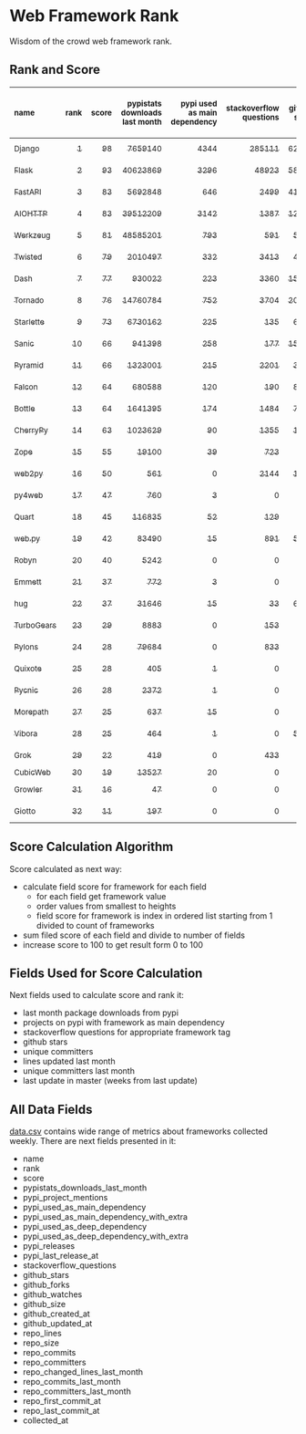 # Web Framework Rank
Wisdom of the crowd web framework rank.

## Rank and Score
<sub>name</sub> | <sub>rank</sub> | <sub>score</sub> | <sub>pypistats downloads last month</sub> | <sub>pypi used as main dependency</sub> | <sub>stackoverflow questions</sub> | <sub>github stars</sub> | <sub>repo unique committers</sub> | <sub>repo changed lines last month</sub> | <sub>repo unique committers last month</sub> | <sub>repo last commit</sub>
:--- | ---: | ---: | ---: | ---: | ---: | ---: | ---: | ---: | ---: | ---:
[<sub>Django</sub>](https://github.com/django/django "first commit: 2005-07-13") | [<sub>1</sub>](# "  +0 last week") | [<sub>98</sub>](# "  +0 last week") | [<sub>7659140</sub>](# "  #5 in pypistats downloads last month +0.9% last week") | [<sub>4344</sub>](# "  #1 in pypi used as main dependency +0.6% last week") | [<sub>285111</sub>](# "  #1 in stackoverflow questions +0.17% last week") | [<sub>62446</sub>](# "  #1 in github stars +0.21% last week") | [<sub>2650</sub>](# "  #1 in repo unique committers +0.04% last week") | [<sub>250301</sub>](# "  #1 in repo changed lines last month -0.01% last week") | [<sub>38</sub>](# "  #1 in repo unique committers last month -5.0% last week") | [<sub>2022-02-19</sub>](# "  #1 in repo last commit 1 week ago")
[<sub>Flask</sub>](https://github.com/pallets/flask "first commit: 2010-04-06; uses: Werkzeug") | [<sub>2</sub>](# "  +0 last week") | [<sub>93</sub>](# "  +4 last week") | [<sub>40623869</sub>](# "  #2 in pypistats downloads last month -6.53% last week") | [<sub>3296</sub>](# "  #2 in pypi used as main dependency +0.24% last week") | [<sub>48923</sub>](# "  #2 in stackoverflow questions +0.15% last week") | [<sub>58003</sub>](# "  #2 in github stars +0.15% last week") | [<sub>773</sub>](# "  #2 in repo unique committers +0.13% last week") | [<sub>2916</sub>](# "▲ #5 in repo changed lines last month +90.96% last week") | [<sub>5</sub>](# "▼ #8 in repo unique committers last month -28.57% last week") | [<sub>2022-02-19</sub>](# "▲ #1 in repo last commit 1 week ago")
[<sub>FastAPI</sub>](https://github.com/tiangolo/fastapi "first commit: 2018-12-05; uses: Starlette") | [<sub>3</sub>](# "▲ +2 last week") | [<sub>83</sub>](# "▲ +2 last week") | [<sub>5692848</sub>](# "  #7 in pypistats downloads last month +3.38% last week") | [<sub>646</sub>](# "  #6 in pypi used as main dependency +2.87% last week") | [<sub>2499</sub>](# "  #6 in stackoverflow questions +2.13% last week") | [<sub>41888</sub>](# "  #3 in github stars +0.58% last week") | [<sub>296</sub>](# "  #8 in repo unique committers +0.0% last week") | [<sub>2901</sub>](# "  #6 in repo changed lines last month -15.32% last week") | [<sub>6</sub>](# "  #4 in repo unique committers last month -40.0% last week") | [<sub>2022-02-17</sub>](# "▲ #5 in repo last commit 1 week ago")
[<sub>AIOHTTP</sub>](https://github.com/aio-libs/aiohttp "first commit: 2013-10-01") | [<sub>4</sub>](# "▼ -1 last week") | [<sub>83</sub>](# "▼ -3 last week") | [<sub>39512209</sub>](# "  #3 in pypistats downloads last month -6.67% last week") | [<sub>3142</sub>](# "  #3 in pypi used as main dependency +0.93% last week") | [<sub>1387</sub>](# "  #10 in stackoverflow questions +0.14% last week") | [<sub>12156</sub>](# "  #7 in github stars +0.19% last week") | [<sub>657</sub>](# "  #3 in repo unique committers +0.0% last week") | [<sub>684</sub>](# "▲ #10 in repo changed lines last month -5.0% last week") | [<sub>6</sub>](# "▲ #4 in repo unique committers last month -25.0% last week") | [<sub>2022-02-16</sub>](# "▼ #5 in repo last commit 1 week ago")
[<sub>Werkzeug</sub>](https://github.com/pallets/werkzeug "first commit: 2007-05-04; used by: Flask and Quart") | [<sub>5</sub>](# "▲ +2 last week") | [<sub>81</sub>](# "▲ +1 last week") | [<sub>48585201</sub>](# "  #1 in pypistats downloads last month -0.76% last week") | [<sub>793</sub>](# "  #4 in pypi used as main dependency +0.25% last week") | [<sub>591</sub>](# "  #15 in stackoverflow questions +0.17% last week") | [<sub>5980</sub>](# "  #12 in github stars +0.15% last week") | [<sub>456</sub>](# "  #4 in repo unique committers +0.22% last week") | [<sub>4449</sub>](# "▲ #4 in repo changed lines last month -1.16% last week") | [<sub>6</sub>](# "▲ #4 in repo unique committers last month +0.0% last week") | [<sub>2022-02-18</sub>](# "▼ #5 in repo last commit 1 week ago")
[<sub>Twisted</sub>](https://github.com/twisted/twisted "first commit: 2001-07-09") | [<sub>6</sub>](# "  +0 last week") | [<sub>79</sub>](# "  -1 last week") | [<sub>2010497</sub>](# "  #8 in pypistats downloads last month +4.65% last week") | [<sub>332</sub>](# "  #7 in pypi used as main dependency +0.3% last week") | [<sub>3413</sub>](# "  #4 in stackoverflow questions -0.03% last week") | [<sub>4501</sub>](# "  #15 in github stars +0.18% last week") | [<sub>268</sub>](# "  #10 in repo unique committers +0.0% last week") | [<sub>41239</sub>](# "▼ #3 in repo changed lines last month -2.45% last week") | [<sub>12</sub>](# "  #3 in repo unique committers last month +0.0% last week") | [<sub>2022-02-14</sub>](# "▼ #5 in repo last commit 1 week ago")
[<sub>Dash</sub>](https://github.com/plotly/dash "first commit: 2015-04-10") | [<sub>7</sub>](# "▲ +1 last week") | [<sub>77</sub>](# "▲ +3 last week") | [<sub>930022</sub>](# "▼ #13 in pypistats downloads last month +0.55% last week") | [<sub>223</sub>](# "▼ #10 in pypi used as main dependency +0.45% last week") | [<sub>3360</sub>](# "  #5 in stackoverflow questions +0.51% last week") | [<sub>15942</sub>](# "  #5 in github stars +0.21% last week") | [<sub>129</sub>](# "  #16 in repo unique committers +0.0% last week") | [<sub>62274</sub>](# "▲ #2 in repo changed lines last month +325.51% last week") | [<sub>6</sub>](# "▲ #4 in repo unique committers last month +0.0% last week") | [<sub>2022-02-18</sub>](# "▲ #5 in repo last commit 1 week ago")
[<sub>Tornado</sub>](https://github.com/tornadoweb/tornado "first commit: 2009-09-09") | [<sub>8</sub>](# "▼ -4 last week") | [<sub>76</sub>](# "▼ -6 last week") | [<sub>14760784</sub>](# "  #4 in pypistats downloads last month -17.38% last week") | [<sub>752</sub>](# "  #5 in pypi used as main dependency +0.4% last week") | [<sub>3704</sub>](# "  #3 in stackoverflow questions +0.0% last week") | [<sub>20395</sub>](# "  #4 in github stars +0.06% last week") | [<sub>435</sub>](# "  #5 in repo unique committers +0.0% last week") | [<sub>277</sub>](# "▼ #16 in repo changed lines last month -85.64% last week") | [<sub>3</sub>](# "▼ #14 in repo unique committers last month +0.0% last week") | [<sub>2022-02-08</sub>](# "▼ #17 in repo last commit 2 weeks ago")
[<sub>Starlette</sub>](https://github.com/encode/starlette "first commit: 2018-06-25; used by: FastAPI") | [<sub>9</sub>](# "  +0 last week") | [<sub>73</sub>](# "  -1 last week") | [<sub>6730162</sub>](# "  #6 in pypistats downloads last month +4.31% last week") | [<sub>225</sub>](# "  #9 in pypi used as main dependency +1.35% last week") | [<sub>135</sub>](# "  #20 in stackoverflow questions +0.0% last week") | [<sub>6655</sub>](# "  #10 in github stars +0.54% last week") | [<sub>206</sub>](# "  #12 in repo unique committers +0.98% last week") | [<sub>2654</sub>](# "  #7 in repo changed lines last month +0.0% last week") | [<sub>23</sub>](# "  #2 in repo unique committers last month +15.0% last week") | [<sub>2022-02-16</sub>](# "▼ #5 in repo last commit 1 week ago")
[<sub>Sanic</sub>](https://github.com/sanic-org/sanic "first commit: 2016-05-26") | [<sub>10</sub>](# "  +0 last week") | [<sub>66</sub>](# "  -4 last week") | [<sub>941398</sub>](# "▼ #12 in pypistats downloads last month -15.13% last week") | [<sub>258</sub>](# "  #8 in pypi used as main dependency +0.39% last week") | [<sub>177</sub>](# "  #18 in stackoverflow questions +0.0% last week") | [<sub>15855</sub>](# "  #6 in github stars +0.11% last week") | [<sub>343</sub>](# "  #7 in repo unique committers +0.29% last week") | [<sub>40</sub>](# "▼ #19 in repo changed lines last month -98.38% last week") | [<sub>3</sub>](# "▲ #14 in repo unique committers last month +50.0% last week") | [<sub>2022-02-13</sub>](# "▼ #5 in repo last commit 1 week ago")
[<sub>Pyramid</sub>](https://github.com/Pylons/pyramid "first commit: 2008-07-04; used by: CubicWeb") | [<sub>11</sub>](# "  +0 last week") | [<sub>66</sub>](# "  -4 last week") | [<sub>1323001</sub>](# "  #10 in pypistats downloads last month +1.33% last week") | [<sub>215</sub>](# "  #11 in pypi used as main dependency +0.0% last week") | [<sub>2201</sub>](# "  #7 in stackoverflow questions +0.0% last week") | [<sub>3636</sub>](# "  #16 in github stars +0.08% last week") | [<sub>357</sub>](# "  #6 in repo unique committers +0.0% last week") | [<sub>384</sub>](# "▲ #15 in repo changed lines last month +0.0% last week") | [<sub>4</sub>](# "▼ #12 in repo unique committers last month +0.0% last week") | [<sub>2022-02-07</sub>](# "▼ #17 in repo last commit 2 weeks ago")
[<sub>Falcon</sub>](https://github.com/falconry/falcon "first commit: 2012-12-06; used by: hug") | [<sub>12</sub>](# "▲ +1 last week") | [<sub>64</sub>](# "▲ +1 last week") | [<sub>680588</sub>](# "  #14 in pypistats downloads last month +2.16% last week") | [<sub>120</sub>](# "  #13 in pypi used as main dependency +0.0% last week") | [<sub>190</sub>](# "  #17 in stackoverflow questions -0.52% last week") | [<sub>8690</sub>](# "  #8 in github stars -0.01% last week") | [<sub>191</sub>](# "  #13 in repo unique committers +0.0% last week") | [<sub>471</sub>](# "▲ #12 in repo changed lines last month +19.54% last week") | [<sub>4</sub>](# "▲ #12 in repo unique committers last month +33.33% last week") | [<sub>2022-02-17</sub>](# "▼ #5 in repo last commit 1 week ago")
[<sub>Bottle</sub>](https://github.com/bottlepy/bottle "first commit: 2009-06-30") | [<sub>13</sub>](# "▼ -1 last week") | [<sub>64</sub>](# "▼ -2 last week") | [<sub>1641395</sub>](# "  #9 in pypistats downloads last month +2.93% last week") | [<sub>174</sub>](# "  #12 in pypi used as main dependency +0.0% last week") | [<sub>1484</sub>](# "  #9 in stackoverflow questions +0.2% last week") | [<sub>7526</sub>](# "  #9 in github stars +0.07% last week") | [<sub>224</sub>](# "  #11 in repo unique committers +0.0% last week") | [<sub>22</sub>](# "  #20 in repo changed lines last month -8.33% last week") | [<sub>5</sub>](# "▼ #8 in repo unique committers last month -16.67% last week") | [<sub>2022-02-02</sub>](# "▼ #20 in repo last commit 3 weeks ago")
[<sub>CherryPy</sub>](https://github.com/cherrypy/cherrypy "first commit: 2004-11-20") | [<sub>14</sub>](# "  +0 last week") | [<sub>63</sub>](# "  +4 last week") | [<sub>1023629</sub>](# "▲ #11 in pypistats downloads last month +12.87% last week") | [<sub>90</sub>](# "  #14 in pypi used as main dependency +0.0% last week") | [<sub>1355</sub>](# "  #11 in stackoverflow questions -0.07% last week") | [<sub>1498</sub>](# "  #18 in github stars +0.07% last week") | [<sub>145</sub>](# "  #15 in repo unique committers +0.0% last week") | [<sub>466</sub>](# "  #14 in repo changed lines last month +0.87% last week") | [<sub>5</sub>](# "▲ #8 in repo unique committers last month +25.0% last week") | [<sub>2022-02-14</sub>](# "▲ #5 in repo last commit 1 week ago")
[<sub>Zope</sub>](https://github.com/zopefoundation/Zope "first commit: 1996-06-17") | [<sub>15</sub>](# "  +0 last week") | [<sub>55</sub>](# "  +0 last week") | [<sub>19100</sub>](# "  #19 in pypistats downloads last month +4.03% last week") | [<sub>39</sub>](# "  #16 in pypi used as main dependency +0.0% last week") | [<sub>723</sub>](# "  #14 in stackoverflow questions +0.14% last week") | [<sub>282</sub>](# "  #25 in github stars +0.36% last week") | [<sub>171</sub>](# "  #14 in repo unique committers +0.0% last week") | [<sub>904</sub>](# "▲ #9 in repo changed lines last month -6.42% last week") | [<sub>3</sub>](# "▼ #14 in repo unique committers last month +0.0% last week") | [<sub>2022-02-15</sub>](# "▼ #5 in repo last commit 1 week ago")
[<sub>web2py</sub>](https://github.com/web2py/web2py "first commit: 2011-11-23") | [<sub>16</sub>](# "  +0 last week") | [<sub>50</sub>](# "  -1 last week") | [<sub>561</sub>](# "  #27 in pypistats downloads last month -4.75% last week") | [<sub>0</sub>](# "  #26 in pypi used as main dependency +100% last week") | [<sub>2144</sub>](# "  #8 in stackoverflow questions +0.0% last week") | [<sub>1973</sub>](# "  #17 in github stars +0.0% last week") | [<sub>271</sub>](# "  #9 in repo unique committers +0.0% last week") | [<sub>102</sub>](# "▲ #17 in repo changed lines last month +50.0% last week") | [<sub>2</sub>](# "▼ #17 in repo unique committers last month +0.0% last week") | [<sub>2022-02-17</sub>](# "▼ #5 in repo last commit 1 week ago")
[<sub>py4web</sub>](https://github.com/web2py/py4web "first commit: 2019-03-25") | [<sub>17</sub>](# "  +0 last week") | [<sub>47</sub>](# "  -2 last week") | [<sub>760</sub>](# "  #25 in pypistats downloads last month -8.43% last week") | [<sub>3</sub>](# "  #21 in pypi used as main dependency +0.0% last week") | [<sub>0</sub>](# "  #23 in stackoverflow questions +100% last week") | [<sub>171</sub>](# "  #27 in github stars +0.0% last week") | [<sub>58</sub>](# "  #20 in repo unique committers +0.0% last week") | [<sub>660</sub>](# "▼ #11 in repo changed lines last month -94.98% last week") | [<sub>5</sub>](# "▲ #8 in repo unique committers last month +25.0% last week") | [<sub>2022-02-19</sub>](# "  #1 in repo last commit 1 week ago")
[<sub>Quart</sub>](https://gitlab.com/pgjones/quart "first commit: 2017-05-14; uses: Werkzeug") | [<sub>18</sub>](# "  +0 last week") | [<sub>45</sub>](# "  -1 last week") | [<sub>116835</sub>](# "  #15 in pypistats downloads last month -3.6% last week") | [<sub>52</sub>](# "  #15 in pypi used as main dependency +0.0% last week") | [<sub>129</sub>](# "  #21 in stackoverflow questions +0.78% last week") | [<sub>996</sub>](# "  #19 in github stars +0.91% last week") | [<sub>66</sub>](# "  #19 in repo unique committers +0.0% last week") | [<sub>51</sub>](# "▲ #18 in repo changed lines last month +0.0% last week") | [<sub>1</sub>](# "▲ #19 in repo unique committers last month +0.0% last week") | [<sub>2022-02-02</sub>](# "▼ #20 in repo last commit 3 weeks ago")
[<sub>web.py</sub>](https://github.com/webpy/webpy "first commit: 1970-01-01") | [<sub>19</sub>](# "  +0 last week") | [<sub>42</sub>](# "  +0 last week") | [<sub>83490</sub>](# "  #16 in pypistats downloads last month +2.92% last week") | [<sub>15</sub>](# "▲ #18 in pypi used as main dependency +7.14% last week") | [<sub>891</sub>](# "  #12 in stackoverflow questions +0.0% last week") | [<sub>5653</sub>](# "  #14 in github stars -0.02% last week") | [<sub>89</sub>](# "  #18 in repo unique committers +0.0% last week") | [<sub>0</sub>](# "▼ #23 in repo changed lines last month +100% last week") | [<sub>0</sub>](# "▼ #23 in repo unique committers last month +100% last week") | [<sub>2021-09-02</sub>](# "  #23 in repo last commit 25 weeks ago")
[<sub>Robyn</sub>](https://github.com/sansyrox/robyn "first commit: 2021-05-22") | [<sub>20</sub>](# "▲ +2 last week") | [<sub>40</sub>](# "▲ +10 last week") | [<sub>5242</sub>](# "  #22 in pypistats downloads last month +34.44% last week") | [<sub>0</sub>](# "  #26 in pypi used as main dependency +100% last week") | [<sub>0</sub>](# "  #23 in stackoverflow questions +100% last week") | [<sub>351</sub>](# "  #24 in github stars +0.57% last week") | [<sub>10</sub>](# "  #28 in repo unique committers +0.0% last week") | [<sub>1582</sub>](# "▲ #8 in repo changed lines last month +325.27% last week") | [<sub>1</sub>](# "▲ #19 in repo unique committers last month +0.0% last week") | [<sub>2022-02-19</sub>](# "▲ #1 in repo last commit 1 week ago")
[<sub>Emmett</sub>](https://github.com/emmett-framework/emmett "first commit: 2014-10-22") | [<sub>21</sub>](# "▼ -1 last week") | [<sub>37</sub>](# "▼ -4 last week") | [<sub>772</sub>](# "  #24 in pypistats downloads last month -10.85% last week") | [<sub>3</sub>](# "  #21 in pypi used as main dependency +0.0% last week") | [<sub>0</sub>](# "  #23 in stackoverflow questions +100% last week") | [<sub>745</sub>](# "  #21 in github stars +0.4% last week") | [<sub>22</sub>](# "  #26 in repo unique committers +0.0% last week") | [<sub>470</sub>](# "  #13 in repo changed lines last month -2.89% last week") | [<sub>2</sub>](# "▼ #17 in repo unique committers last month +0.0% last week") | [<sub>2022-02-08</sub>](# "▼ #17 in repo last commit 2 weeks ago")
[<sub>hug</sub>](https://github.com/hugapi/hug "first commit: 2015-07-17; uses: Falcon") | [<sub>22</sub>](# "▼ -1 last week") | [<sub>37</sub>](# "▼ -1 last week") | [<sub>31646</sub>](# "  #18 in pypistats downloads last month +13.59% last week") | [<sub>15</sub>](# "  #18 in pypi used as main dependency +0.0% last week") | [<sub>33</sub>](# "  #22 in stackoverflow questions +0.0% last week") | [<sub>6601</sub>](# "  #11 in github stars -0.02% last week") | [<sub>123</sub>](# "  #17 in repo unique committers +0.0% last week") | [<sub>0</sub>](# "▼ #23 in repo changed lines last month +100% last week") | [<sub>0</sub>](# "▼ #23 in repo unique committers last month +100% last week") | [<sub>2020-08-10</sub>](# "  #27 in repo last commit 80 weeks ago")
[<sub>TurboGears</sub>](https://github.com/TurboGears/tg2 "first commit: 2007-06-27") | [<sub>23</sub>](# "▲ +1 last week") | [<sub>29</sub>](# "▲ +0 last week") | [<sub>8883</sub>](# "  #21 in pypistats downloads last month +5.55% last week") | [<sub>0</sub>](# "  #26 in pypi used as main dependency +100% last week") | [<sub>153</sub>](# "  #19 in stackoverflow questions +0.0% last week") | [<sub>774</sub>](# "  #20 in github stars +0.0% last week") | [<sub>35</sub>](# "  #23 in repo unique committers +0.0% last week") | [<sub>0</sub>](# "▼ #23 in repo changed lines last month +100% last week") | [<sub>0</sub>](# "▼ #23 in repo unique committers last month +100% last week") | [<sub>2021-05-26</sub>](# "  #24 in repo last commit 39 weeks ago")
[<sub>Pylons</sub>](https://github.com/Pylons/pylons "first commit: 2006-02-18") | [<sub>24</sub>](# "▲ +1 last week") | [<sub>28</sub>](# "▲ -1 last week") | [<sub>79684</sub>](# "  #17 in pypistats downloads last month +4.03% last week") | [<sub>0</sub>](# "  #26 in pypi used as main dependency +100% last week") | [<sub>833</sub>](# "  #13 in stackoverflow questions +0.0% last week") | [<sub>216</sub>](# "  #26 in github stars +0.0% last week") | [<sub>36</sub>](# "  #22 in repo unique committers +0.0% last week") | [<sub>0</sub>](# "▼ #23 in repo changed lines last month +100% last week") | [<sub>0</sub>](# "▼ #23 in repo unique committers last month +100% last week") | [<sub>2018-01-12</sub>](# "  #30 in repo last commit 215 weeks ago")
[<sub>Quixote</sub>](https://github.com/nascheme/quixote "first commit: 2006-03-16") | [<sub>25</sub>](# "▲ +5 last week") | [<sub>28</sub>](# "▲ +9 last week") | [<sub>405</sub>](# "  #30 in pypistats downloads last month +3.05% last week") | [<sub>1</sub>](# "  #23 in pypi used as main dependency +0.0% last week") | [<sub>0</sub>](# "  #23 in stackoverflow questions +100% last week") | [<sub>79</sub>](# "  #29 in github stars +0.0% last week") | [<sub>6</sub>](# "  #29 in repo unique committers +0.0% last week") | [<sub>2</sub>](# "▲ #21 in repo changed lines last month +100% last week") | [<sub>1</sub>](# "▲ #19 in repo unique committers last month +100% last week") | [<sub>2022-02-15</sub>](# "▲ #5 in repo last commit 1 week ago")
[<sub>Pycnic</sub>](https://github.com/nullism/pycnic "first commit: 2015-11-04") | [<sub>26</sub>](# "▼ -3 last week") | [<sub>28</sub>](# "▼ -1 last week") | [<sub>2372</sub>](# "  #23 in pypistats downloads last month -0.13% last week") | [<sub>1</sub>](# "  #23 in pypi used as main dependency +0.0% last week") | [<sub>0</sub>](# "  #23 in stackoverflow questions +100% last week") | [<sub>155</sub>](# "  #28 in github stars +0.0% last week") | [<sub>11</sub>](# "  #27 in repo unique committers +0.0% last week") | [<sub>2</sub>](# "  #21 in repo changed lines last month -66.67% last week") | [<sub>1</sub>](# "▼ #19 in repo unique committers last month -50.0% last week") | [<sub>2022-01-21</sub>](# "▼ #22 in repo last commit 5 weeks ago")
[<sub>Morepath</sub>](https://github.com/morepath/morepath "first commit: 2013-07-17") | [<sub>27</sub>](# "▼ -1 last week") | [<sub>25</sub>](# "▼ -1 last week") | [<sub>637</sub>](# "  #26 in pypistats downloads last month +7.24% last week") | [<sub>15</sub>](# "  #18 in pypi used as main dependency +0.0% last week") | [<sub>0</sub>](# "  #23 in stackoverflow questions +100% last week") | [<sub>391</sub>](# "  #23 in github stars +0.0% last week") | [<sub>27</sub>](# "  #24 in repo unique committers +0.0% last week") | [<sub>0</sub>](# "▼ #23 in repo changed lines last month +100% last week") | [<sub>0</sub>](# "▼ #23 in repo unique committers last month +100% last week") | [<sub>2021-04-18</sub>](# "  #25 in repo last commit 44 weeks ago")
[<sub>Vibora</sub>](https://github.com/vibora-io/vibora "first commit: 2018-06-13") | [<sub>28</sub>](# "▼ -1 last week") | [<sub>25</sub>](# "▼ +0 last week") | [<sub>464</sub>](# "▲ #28 in pypistats downloads last month -4.53% last week") | [<sub>1</sub>](# "  #23 in pypi used as main dependency +0.0% last week") | [<sub>0</sub>](# "  #23 in stackoverflow questions +100% last week") | [<sub>5729</sub>](# "  #13 in github stars +0.07% last week") | [<sub>27</sub>](# "  #24 in repo unique committers +0.0% last week") | [<sub>0</sub>](# "▼ #23 in repo changed lines last month +100% last week") | [<sub>0</sub>](# "▼ #23 in repo unique committers last month +100% last week") | [<sub>2019-02-11</sub>](# "  #29 in repo last commit 158 weeks ago")
[<sub>Grok</sub>](https://github.com/zopefoundation/grok "first commit: 2006-10-14") | [<sub>29</sub>](# "▼ -1 last week") | [<sub>22</sub>](# "▼ -1 last week") | [<sub>419</sub>](# "▼ #29 in pypistats downloads last month -19.73% last week") | [<sub>0</sub>](# "  #26 in pypi used as main dependency +100% last week") | [<sub>433</sub>](# "  #16 in stackoverflow questions -0.69% last week") | [<sub>20</sub>](# "  #31 in github stars +0.0% last week") | [<sub>40</sub>](# "  #21 in repo unique committers +0.0% last week") | [<sub>0</sub>](# "▼ #23 in repo changed lines last month +100% last week") | [<sub>0</sub>](# "▼ #23 in repo unique committers last month +100% last week") | [<sub>2020-09-02</sub>](# "  #26 in repo last commit 77 weeks ago")
[<sub>CubicWeb</sub>](https://forge.extranet.logilab.fr/cubicweb/cubicweb "uses: Pyramid") | [<sub>30</sub>](# "▼ -1 last week") | [<sub>19</sub>](# "▼ -1 last week") | [<sub>13527</sub>](# "  #20 in pypistats downloads last month +30.54% last week") | [<sub>20</sub>](# "  #17 in pypi used as main dependency +5.26% last week") | [<sub>0</sub>](# "  #23 in stackoverflow questions +100% last week") | [<sub>0</sub>](# "  #32 in github stars +100% last week") | [<sub>0</sub>](# "  #32 in repo unique committers +100% last week") | [<sub>0</sub>](# "▼ #23 in repo changed lines last month +100% last week") | [<sub>0</sub>](# "▼ #23 in repo unique committers last month +100% last week") | [<sub></sub>](# "  #31 in repo last commit")
[<sub>Growler</sub>](https://github.com/pyGrowler/Growler "first commit: 2014-08-17") | [<sub>31</sub>](# "  +0 last week") | [<sub>16</sub>](# "  +0 last week") | [<sub>47</sub>](# "  #32 in pypistats downloads last month -4.08% last week") | [<sub>0</sub>](# "  #26 in pypi used as main dependency +100% last week") | [<sub>0</sub>](# "  #23 in stackoverflow questions +100% last week") | [<sub>686</sub>](# "  #22 in github stars +0.0% last week") | [<sub>6</sub>](# "  #29 in repo unique committers +0.0% last week") | [<sub>0</sub>](# "▼ #23 in repo changed lines last month +100% last week") | [<sub>0</sub>](# "▼ #23 in repo unique committers last month +100% last week") | [<sub>2020-03-08</sub>](# "  #28 in repo last commit 102 weeks ago")
[<sub>Giotto</sub>](https://github.com/priestc/giotto "first commit: 2012-02-26") | [<sub>32</sub>](# "  +0 last week") | [<sub>11</sub>](# "  -1 last week") | [<sub>197</sub>](# "  #31 in pypistats downloads last month +34.93% last week") | [<sub>0</sub>](# "  #26 in pypi used as main dependency +100% last week") | [<sub>0</sub>](# "  #23 in stackoverflow questions +100% last week") | [<sub>54</sub>](# "  #30 in github stars +0.0% last week") | [<sub>3</sub>](# "  #31 in repo unique committers +0.0% last week") | [<sub>0</sub>](# "▼ #23 in repo changed lines last month +100% last week") | [<sub>0</sub>](# "▼ #23 in repo unique committers last month +100% last week") | [<sub>2013-10-07</sub>](# "  #31 in repo last commit 437 weeks ago")

## Score Calculation Algorithm
Score calculated as next way:
- calculate field score for framework for each field
  - for each field get framework value
  - order values from smallest to heights
  - field score for framework is index in ordered list starting from 1 divided to count of frameworks
- sum filed score of each field and divide to number of fields
- increase score to 100 to get result form 0 to 100

## Fields Used for Score Calculation
Next fields used to calculate score and rank it:
- last month package downloads from pypi
- projects on pypi with framework as main dependency
- stackoverflow questions for appropriate framework tag
- github stars
- unique committers
- lines updated last month
- unique committers last month
- last update in master (weeks from last update)

## All Data Fields
[data.csv](data.csv) contains wide range of metrics about frameworks collected weekly.
There are next fields presented in it: 

- name
- rank
- score
- pypistats_downloads_last_month
- pypi_project_mentions
- pypi_used_as_main_dependency
- pypi_used_as_main_dependency_with_extra
- pypi_used_as_deep_dependency
- pypi_used_as_deep_dependency_with_extra
- pypi_releases
- pypi_last_release_at
- stackoverflow_questions
- github_stars
- github_forks
- github_watches
- github_size
- github_created_at
- github_updated_at
- repo_lines
- repo_size
- repo_commits
- repo_committers
- repo_changed_lines_last_month
- repo_commits_last_month
- repo_committers_last_month
- repo_first_commit_at
- repo_last_commit_at
- collected_at
